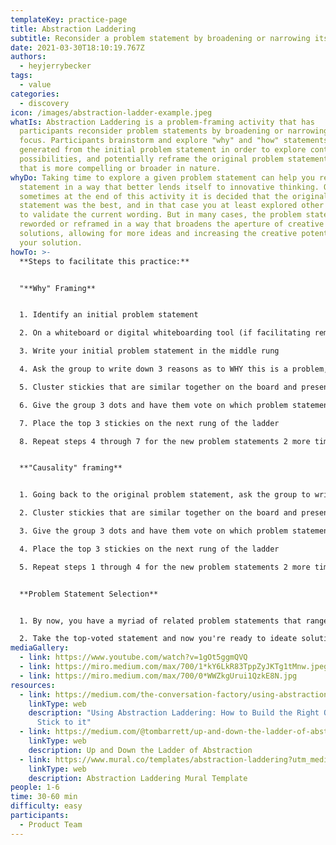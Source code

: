 ```yaml
---
templateKey: practice-page
title: Abstraction Laddering
subtitle: Reconsider a problem statement by broadening or narrowing its focus
date: 2021-03-30T18:10:19.767Z
authors:
  - heyjerrybecker
tags:
  - value
categories: 
  - discovery
icon: /images/abstraction-ladder-example.jpeg
whatIs: Abstraction Laddering is a problem-framing activity that has
  participants reconsider problem statements by broadening or narrowing its
  focus. Participants brainstorm and explore "why" and "how" statements
  generated from the initial problem statement in order to explore context,
  possibilities, and potentially reframe the original problem statement to one
  that is more compelling or broader in nature.
whyDo: Taking time to explore a given problem statement can help you reframe the
  statement in a way that better lends itself to innovative thinking. Of course,
  sometimes at the end of this activity it is decided that the original problem
  statement was the best, and in that case you at least explored other options
  to validate the current wording. But in many cases, the problem statement is
  reworded or reframed in a way that broadens the aperture of creative
  solutions, allowing for more ideas and increasing the creative potential of
  your solution.
howTo: >-
  **Steps to facilitate this practice:**


  "**Why" Framing**


  1. Identify an initial problem statement

  2. On a whiteboard or digital whiteboarding tool (if facilitating remotely), draw a ladder with multiple rungs. If facilitating in person, ensure each participant has a pad of stickies and a sharpie

  3. Write your initial problem statement in the middle rung

  4. Ask the group to write down 3 reasons as to WHY this is a problem, with each reason on its own stickie

  5. Cluster stickies that are similar together on the board and present them to the group. Reword clusters with a new stickie to captures the problem statements at a level that captures the essence of all stickies in that cluster

  6. Give the group 3 dots and have them vote on which problem statements they like the most

  7. Place the top 3 stickies on the next rung of the ladder

  8. Repeat steps 4 through 7 for the new problem statements 2 more times


  **"Causality" framing**


  1. Going back to the original problem statement, ask the group to write down 3 things that answers the question "what problems does this cause?"

  2. Cluster stickies that are similar together on the board and present them to the group. Reword clusters with a new stickie to captures the problem statements at a level that captures the essence of all stickies in that cluster

  3. Give the group 3 dots and have them vote on which problem statements they like the most

  4. Place the top 3 stickies on the next rung of the ladder

  5. Repeat steps 1 through 4 for the new problem statements 2 more times


  **Problem Statement Selection**


  1. By now, you have a myriad of related problem statements that range from the more abstract (at the top of the ladder) to more concrete (at the bottom of the ladder). In a final vote, have each team member select which problem statement they think is most worth solving in order to generate the biggest impact. 

  2. Take the top-voted statement and now you're ready to ideate solutions!
mediaGallery:
  - link: https://www.youtube.com/watch?v=1gOt5ggmQVQ
  - link: https://miro.medium.com/max/700/1*kY6LkR83TppZyJKTg1tMnw.jpeg
  - link: https://miro.medium.com/max/700/0*WWZkgUrui1QzkE8N.jpg
resources:
  - link: https://medium.com/the-conversation-factory/using-abstraction-laddering-how-to-build-the-right-question-and-stick-to-it-c0efb012248e
    linkType: web
    description: "Using Abstraction Laddering: How to Build the Right Question and
      Stick to it"
  - link: https://medium.com/@tombarrett/up-and-down-the-ladder-of-abstraction-cb73533be751
    linkType: web
    description: Up and Down the Ladder of Abstraction
  - link: https://www.mural.co/templates/abstraction-laddering?utm_medium=paid-search&utm_source=adwords&utm_campaign=201101-Templates_-_Facilitator_Superpowers&utm_adgroup=Templates_-_Business_Model_Canvas&utm_campaign_id=11208697402&utm_content=&utm_adgroupid=110300560016&gclid=Cj0KCQjwmIuDBhDXARIsAFITC_4HvAlkNxU62JIpCkiz435JiymWZJ9JT1958Ym1F6Rd3bSYj21Pv9caAsd0EALw_wcB
    linkType: web
    description: Abstraction Laddering Mural Template
people: 1-6
time: 30-60 min
difficulty: easy
participants:
  - Product Team
---
```

